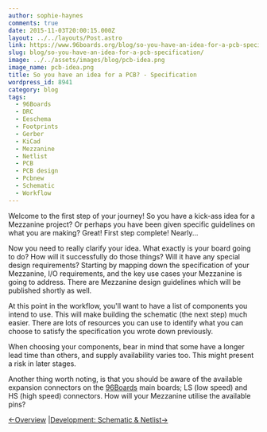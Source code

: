 ```yaml
---
author: sophie-haynes
comments: true
date: 2015-11-03T20:00:15.000Z
layout: ../../layouts/Post.astro
link: https://www.96boards.org/blog/so-you-have-an-idea-for-a-pcb-specification/
slug: blog/so-you-have-an-idea-for-a-pcb-specification/
image: ../../assets/images/blog/pcb-idea.png
image_name: pcb-idea.png
title: So you have an idea for a PCB? - Specification
wordpress_id: 8941
category: blog
tags:
  - 96Boards
  - DRC
  - Eeschema
  - Footprints
  - Gerber
  - KiCad
  - Mezzanine
  - Netlist
  - PCB
  - PCB design
  - Pcbnew
  - Schematic
  - Workflow
---
```


Welcome to the first step of your journey! So you have a kick-ass idea for a Mezzanine project? Or perhaps you have been given specific guidelines on what you are making? Great! First step complete! Nearly...

Now you need to really clarify your idea. What exactly is your board going to do? How will it successfully do those things? Will it have any special design requirements? Starting by mapping down the specification of your Mezzanine, I/O requirements, and the key use cases your Mezzanine is going to address. There are Mezzanine design guidelines which will be published shortly as well.

At this point in the workflow, you'll want to have a list of components you intend to use. This will make building the schematic (the next step) much easier. There are lots of resources you can use to identify what you can choose to satisfy the specification you wrote down previously.

When choosing your components, bear in mind that some have a longer lead time than others, and supply availability varies too. This might present a risk in later stages.

Another thing worth noting, is that you should be aware of the available expansion connectors on the [96Boards](/) main boards; LS (low speed) and HS (high speed) connectors. How will your Mezzanine utilise the available pins?


[←Overview]() &#124;[Development: Schematic & Netlist→](/blog/so-you-have-an-idea-for-a-pcb-development-schematic-netlist/)

